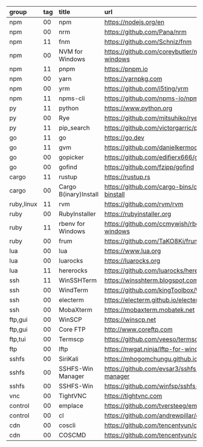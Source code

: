group      | tag | title                            | url
:-         | :-  | :-                               | :-
npm        | 00  | npm                              | https://nodejs.org/en
npm        | 00  | nrm                              | https://github.com/Pana/nrm
npm        | 11  | fnm                              | https://github.com/Schniz/fnm
npm        | 00  | NVM for Windows                  | https://github.com/coreybutler/nvm-windows
npm        | 11  | pnpm                             | https://pnpm.io
npm        | 00  | yarn                             | https://yarnpkg.com
npm        | 00  | yrm                              | https://github.com/i5ting/yrm
npm        | 11  | npms-cli                         | https://github.com/npms-io/npms-cli
py         | 11  | python                           | https://www.python.org
py         | 00  | Rye                              | https://github.com/mitsuhiko/rye
py         | 11  | pip_search                       | https://github.com/victorgarric/pip_search
go         | 11  | go                               | https://go.dev
go         | 11  | gvm                              | https://github.com/danielkermode/gvm
go         | 00  | gopicker                         | https://github.com/edifierx666/gopicker
go         | 00  | gofind                           | https://github.com/fzipp/gofind
cargo      | 11  | rustup                           | https://rustup.rs
cargo      | 00  | Cargo B(inary)Install            | https://github.com/cargo-bins/cargo-binstall
ruby,linux | 11  | rvm                              | https://github.com/rvm/rvm
ruby       | 00  | RubyInstaller                    | https://rubyinstaller.org
ruby       | 11  | rbenv for Windows                | https://github.com/ccmywish/rbenv-for-windows
ruby       | 00  | frum                             | https://github.com/TaKO8Ki/frum
lua        | 00  | lua                              | https://www.lua.org
lua        | 00  | luarocks                         | https://luarocks.org
lua        | 11  | hererocks                        | https://github.com/luarocks/hererocks
ssh        | 11  | WinSSHTerm                       | https://winsshterm.blogspot.com
ssh        | 00  | WindTerm                         | https://github.com/kingToolbox/WindTerm
ssh        | 00  | electerm                         | https://electerm.github.io/electerm
ssh        | 00  | MobaXterm                        | https://mobaxterm.mobatek.net
ftp,gui    | 00  | WinSCP                           | https://winscp.net
ftp,gui    | 00  | Core FTP                         | http://www.coreftp.com
ftp,tui    | 00  | Termscp                          | https://github.com/veeso/termscp
ftp        | 00  | lftp                             | https://nwgat.ninja/lftp-for-windows
sshfs      | 00  | SiriKali                         | https://mhogomchungu.github.io/sirikali
sshfs      | 00  | SSHFS-Win Manager                | https://github.com/evsar3/sshfs-win-manager
sshfs      | 00  | SSHFS-Win                        | https://github.com/winfsp/sshfs-win
vnc        | 00  | TightVNC                         | https://tightvnc.com
control    | 00  | emplace                          | https://github.com/tversteeg/emplace
control    | 00  | cl                               | https://github.com/andrewpillar/cl
cdn        | 00  | coscli                           | https://github.com/tencentyun/coscli
cdn        | 00  | COSCMD                           | https://github.com/tencentyun/coscmd